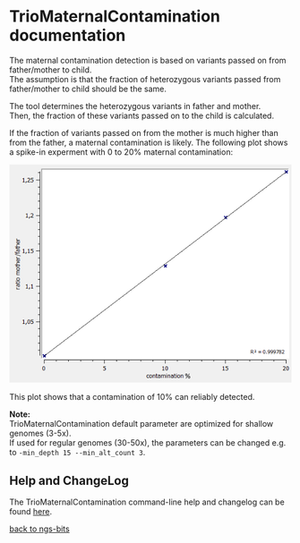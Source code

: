 # TrioMaternalContamination documentation

The maternal contamination detection is based on variants passed on from father/mother to child.  
The assumption is that the fraction of heterozygous variants passed from father/mother to child should be the same.

The tool determines the heterozygous variants in father and mother.  
Then, the fraction of these variants passed on to the child is calculated.

If the fraction of variants passed on from the mother is much higher than from the father, a maternal contamination is likely.
The following plot shows a spike-in experment with 0 to 20% maternal contamination:

![TrioMaternalContamination example](example_contamination.png)

This plot shows that a contamination of 10% can reliably detected.

**Note:**  
TrioMaternalContamination default parameter are optimized for shallow genomes (3-5x).  
If used for regular genomes (30-50x), the parameters can be changed e.g. to `-min_depth 15 --min_alt_count 3`.

## Help and ChangeLog

The TrioMaternalContamination command-line help and changelog can be found [here](../TrioMaternalContamination.md).

[back to ngs-bits](https://github.com/imgag/ngs-bits)
